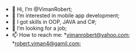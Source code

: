 - 👋 Hi, I’m @VimanRobert;
- 👀 I’m interested in mobile app development;
- 🌱 I got skills in OOP, JAVA and C#;
- 💞️ I’m looking for a job;
- 📫 How to reach me:
    *vimanrobert@yahoo.com;
    *robert.viman4@gamil.com;

<!---
VimanRobert/VimanRobert is a ✨ special ✨ repository because its `README.md` (this file) appears on your GitHub profile.
You can click the Preview link to take a look at your changes.
--->
